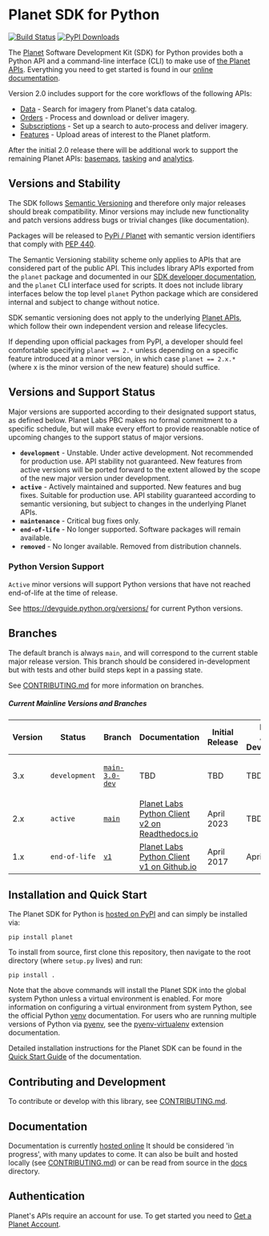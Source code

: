 # Planet SDK for Python

[![Build Status](https://github.com/planetlabs/planet-client-python/actions/workflows/test.yml/badge.svg)](https://github.com/planetlabs/planet-client-python/actions/workflows/test.yml)
[![PyPI Downloads](https://static.pepy.tech/badge/planet)](https://pepy.tech/projects/planet)

The [Planet](https://planet.com) Software Development Kit (SDK) for Python
provides both a Python API and a command-line interface (CLI)
to make use of [the Planet APIs](https://docs.planet.com/develop/apis/).
Everything you need to get started is found in our
[online documentation](https://planet-sdk-for-python-v2.readthedocs.io/en/latest/).

Version 2.0 includes support for the core workflows of the following APIs:

* [Data](https://docs.planet.com/develop/apis/data/) - Search for imagery from Planet's data catalog.
* [Orders](https://docs.planet.com/develop/apis/orders/) - Process and download or deliver imagery.
* [Subscriptions](https://docs.planet.com/develop/apis/subscriptions/) - Set up a search to auto-process and deliver imagery.
* [Features](https://docs.planet.com/develop/apis/features/) - Upload areas of interest to the Planet platform.

After the initial 2.0 release there will be additional work to support the
remaining Planet APIs: [basemaps](https://docs.planet.com/develop/apis/basemaps/),
[tasking](https://docs.planet.com/develop/apis/tasking/) and
[analytics](https://docs.planet.com/develop/apis/analytics/).

## Versions and Stability

The SDK follows [Semantic Versioning](https://semver.org/spec/v2.0.0.html) and therefore only major releases
should break compatibility. Minor versions may include new functionality and
patch versions address bugs or trivial changes (like documentation).

Packages will be released to [PyPi / Planet](https://pypi.org/project/planet/)
with semantic version identifiers that comply with [PEP 440](https://peps.python.org/pep-0440/).

The Semantic Versioning stability scheme only applies to APIs that
are considered part of the public API.  This includes library APIs exported
from the `planet` package and documented in our
[SDK developer documentation](https://planet-sdk-for-python-v2.readthedocs.io/en/latest/),
and the `planet` CLI interface used for scripts.  It does not include
library interfaces below the top level `planet` Python package which are
considered internal and subject to change without notice.

SDK semantic versioning does not apply to the underlying
[Planet APIs](https://docs.planet.com/develop/apis/),
which follow their own independent version and release lifecycles.

If depending upon official packages from PyPI, a developer should feel
comfortable specifying `planet == 2.*` unless depending on a specific feature
introduced at a minor version, in which case `planet == 2.x.*` (where x is the
minor version of the new feature) should suffice.

## Versions and Support Status

Major versions are supported according to their designated support status,
as defined below.  Planet Labs PBC makes no formal commitment
to a specific schedule, but will make every effort to provide reasonable
notice of upcoming changes to the support status of major versions.

* **`development`** - Unstable. Under active development.  Not recommended
  for production use.  API stability not guaranteed.  New features from active
  versions will be ported forward to the extent allowed by the scope of the
  new major version under development.
* **`active`** - Actively maintained and supported. New features and bug fixes.
  Suitable for production use.  API stability guaranteed according to semantic
  versioning, but subject to changes in the underlying Planet APIs.
* **`maintenance`** - Critical bug fixes only.
* **`end-of-life`** - No longer supported.  Software packages will remain available.
* **`removed`** - No longer available.  Removed from distribution channels.

### Python Version Support
`Active` minor versions will support Python versions that have not reached
end-of-life at the time of release.

See https://devguide.python.org/versions/ for current Python versions.

## Branches

The default branch is always `main`, and will correspond to the current stable
major release version. This branch should be considered in-development but
with tests and other build steps kept in a passing state.

See [CONTRIBUTING.md](CONTRIBUTING.md#branches) for more information on branches.

##### Current Mainline Versions and Branches

| Version | Status        | Branch                                                                                 | Documentation                                                                                                | Initial Release | End of Active Development | End of Maintenance | Notes                                                                                                                        |
|---------|---------------|----------------------------------------------------------------------------------------|--------------------------------------------------------------------------------------------------------------|-----------------|---------------------------|--------------------|------------------------------------------------------------------------------------------------------------------------------|
| 3.x     | `development` | [`main-3.0-dev`](https://github.com/planetlabs/planet-client-python/tree/main-3.0-dev) | TBD                                                                                                          | TBD             | TBD                       | TBD                | See [RELEASE-PLANNING-X.0.md](https://github.com/planetlabs/planet-client-python/tree/main-3.0-dev/RELEASE-PLANNING-3.0.md). |
| 2.x     | `active`      | [`main`](https://github.com/planetlabs/planet-client-python/tree/main)                 | [Planet Labs Python Client v2 on Readthedocs.io](https://planet-sdk-for-python-v2.readthedocs.io/en/latest/) | April 2023      | TBD                       | TBD                |                                                                                                                              |
| 1.x     | `end-of-life` | [`v1`](https://github.com/planetlabs/planet-client-python/tree/v1)                     | [Planet Labs Python Client v1 on Github.io](https://planetlabs.github.io/planet-client-python/)              | April 2017      | April 2023                | TBD                |                                                                                                                              |

## Installation and Quick Start

The Planet SDK for Python is [hosted on PyPI](https://pypi.org/project/planet/) and can simply be installed via:

```console
pip install planet
```

To install from source, first clone this repository, then navigate to the root directory (where `setup.py` lives) and run:

```console
pip install .
```

Note that the above commands will install the Planet SDK into the global system Python unless a virtual environment is enabled.  For more information on configuring a virtual environment from system Python, see the official Python [venv](https://docs.python.org/3/library/venv.html) documentation.  For users who are running multiple versions of Python via [pyenv](https://github.com/pyenv/pyenv), see the [pyenv-virtualenv](https://github.com/pyenv/pyenv-virtualenv) extension documentation.

Detailed installation instructions for the Planet SDK can be found in the [Quick Start Guide](https://planet-sdk-for-python-v2.readthedocs.io/en/latest/get-started/quick-start-guide/) of the documentation.

## Contributing and Development

To contribute or develop with this library, see [CONTRIBUTING.md](CONTRIBUTING.md).

## Documentation

Documentation is currently [hosted online](https://planet-sdk-for-python-v2.readthedocs.io/en/latest/)
It should be considered 'in progress', with many updates to come. It can also
be built and hosted locally (see [CONTRIBUTING.md](CONTRIBUTING.md)) or can be
read from source in the [docs](/docs) directory.

## Authentication

Planet's APIs require an account for use. To get started you need to
[Get a Planet Account](https://planet-sdk-for-python-v2.readthedocs.io/en/latest/get-started/get-your-planet-account/).
